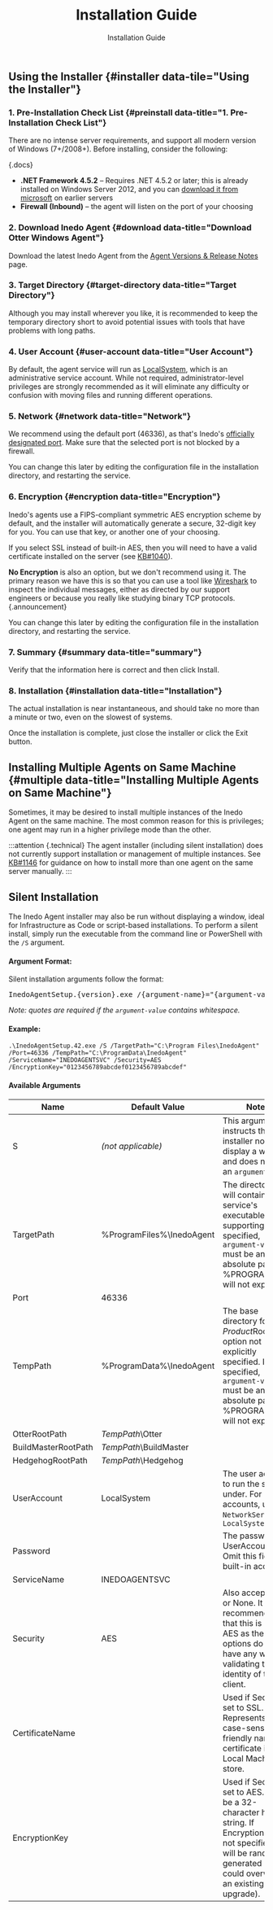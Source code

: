 ﻿---
title: Installation Guide
subtitle: Installation Guide
sequence: 10
keywords: inedo, inedo agent, installation

---
## Using the Installer {#installer data-tile="Using the Installer"}

 ### 1. Pre-Installation Check List {#preinstall data-title="1. Pre-Installation Check List"}

 There are no intense server requirements, and support all modern version of Windows (7+/2008+). Before installing, consider the following:

{.docs}
- **.NET Framework 4.5.2** – Requires .NET 4.5.2 or later; this is already installed on Windows Server 2012, and you can [download it from microsoft](https://www.microsoft.com/en-us/download/details.aspx?id=30653) on earlier servers
- **Firewall (Inbound)** – the agent will listen on the port of your choosing

### 2. Download Inedo Agent {#download data-title="Download Otter Windows Agent"}

Download the latest Inedo Agent from the [Agent Versions & Release Notes](/docs/inedoagent/versions) page.

### 3. Target Directory {#target-directory data-title="Target Directory"}

Although you may install wherever you like, it is recommended to keep the temporary directory short to avoid potential issues with tools that have problems with long paths.

### 4. User Account {#user-account data-title="User Account"}

By default, the agent service will run as [LocalSystem](https://msdn.microsoft.com/en-us/library/windows/desktop/ms677973(v=vs.85).aspx), which is an administrative service account. While not required, administrator-level privileges are strongly recommended as it will eliminate any difficulty or confusion with moving files and running different operations.

### 5. Network {#network data-title="Network"}

We recommend using the default port (46336), as that's Inedo's [officially designated port](http://iana.org/assignments/port-numbers). Make sure that the selected port is not blocked by a firewall.

You can change this later by editing the configuration file in the installation directory, and restarting the service.

### 6. Encryption {#encryption data-title="Encryption"}

Inedo's agents use a FIPS-compliant symmetric AES encryption scheme by default, and the installer will automatically generate a secure, 32-digit key for you. You can use that key, or another one of your choosing.

If you select SSL instead of built-in AES, then you will need to have a valid certificate installed on the server (see [KB#1040](/support/kb/1040)).

**No Encryption** is also an option, but we don't recommend using it. The primary reason we have this is so that you can use a tool like [Wireshark](https://www.wireshark.org/) to inspect the individual messages, either as directed by our support engineers or because you really like studying binary TCP protocols.{.announcement}

You can change this later by editing the configuration file in the installation directory, and restarting the service.

### 7. Summary {#summary data-title="summary"}

Verify that the information here is correct and then click Install.

### 8. Installation {#installation data-title="Installation"}

The actual installation is near instantaneous, and should take no more than a minute or two, even on the slowest of systems.

Once the installation is complete, just close the installer or click the Exit button.

## Installing Multiple Agents on Same Machine {#multiple data-title="Installing Multiple Agents on Same Machine"}

Sometimes, it may be desired to install multiple instances of the Inedo Agent on the same machine. The most common reason for this is privileges; one agent may run in a higher privilege mode than the other.

:::attention {.technical}
The agent installer (including silent installation) does not currently support installation or management of multiple instances. See [KB#1146](/support/kb/1146) for guidance on how to install more than one agent on the same server manually.
:::

## Silent Installation

The Inedo Agent installer may also be run without displaying a window, ideal for Infrastructure as Code or script-based installations. To perform a silent install, simply run the executable from the command line or PowerShell with the `/S` argument.

#### Argument Format:

Silent installation arguments follow the format:

<pre>InedoAgentSetup.{version}.exe /{argument-name}="{argument-value}"</pre>

_Note: quotes are required if the `argument-value` contains whitespace._

#### Example:

    .\InedoAgentSetup.42.exe /S /TargetPath="C:\Program Files\InedoAgent" /Port=46336 /TempPath="C:\ProgramData\InedoAgent" /ServiceName="INEDOAGENTSVC" /Security=AES /EncryptionKey="0123456789abcdef0123456789abcdef"

#### Available Arguments

|Name|Default Value|Notes|
|--- |--- |--- |
|S|*(not applicable)*|This argument instructs the installer not to display a window, and does not have an `argument-value`|
|TargetPath|%ProgramFiles%\InedoAgent|The directory that will contain the service's executable and supporting files. If specified, `argument-value` must be an absolute path (i.e. %PROGRAMFILES will not expand)|
|Port|46336|
|TempPath|%ProgramData%\InedoAgent|The base directory for any *Product*RootPath option not explicitly specified. If specified, `argument-value` must be an absolute path (i.e. %PROGRAMDATA will not expand)|
|OtterRootPath|*TempPath*\Otter|
|BuildMasterRootPath|*TempPath*\BuildMaster|
|HedgehogRootPath|*TempPath*\Hedgehog|
|UserAccount|LocalSystem|The user account to run the service under. For built-in accounts, use `NetworkService` or `LocalSystem`|
|Password||The password for UserAccount. Omit this field for built-in accounts.|
|ServiceName|INEDOAGENTSVC|
|Security|AES|Also accepts SSL or None. It is recommended that this is left as AES as the other options do not have any way of validating the identity of the client.|
|CertificateName||Used if Security is set to SSL. Represents the case-sensitive friendly name of a certificate in the Local Machine store.|
|EncryptionKey||Used if Security is set to AES. Must be a 32-character hex string. If EncryptionKey is not specified, one will be randomly generated (which could overwrite an existing key on upgrade).|
